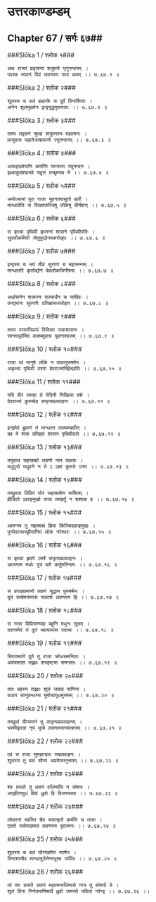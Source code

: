 उत्तरकाण्डम्डम्
===============================


## Chapter 67  / सर्गः ६७##


###Slōka 1 / श्लोक १###


    अथ रात्र्यां प्रवृत्तायां शत्रुघ्नो भृगुनन्दनम् ।
    पप्रच्छ च्यवनं विप्रं लवणस्य यथा बलम् ।। ७.६७.१ ॥


###Slōka 2 / श्लोक २###


    शूलस्य च बलं ब्रह्मन्के च पूर्वं विनाशिताः ।
    अनेन शूलमुख्येन द्वन्द्वयुद्धमुपागताः ।। ७.६७.२ ॥


###Slōka 3 / श्लोक ३###


    तस्य तद्वचनं श्रुत्वा शत्रुघ्नस्य महात्मनः ।
    प्रत्युवाच महातेजाश्च्यवनो रघुनन्दनम् ।। ७.६७.३ ॥


###Slōka 4 / श्लोक ४###


    असङ्ख्येयानि कर्माणि यान्यस्य रघुनन्दन ।
    इक्ष्वाकुवंशप्रभवे यद्वृत्तं तच्छृणष्व मे ।। ७.६७.४ ॥


###Slōka 5 / श्लोक ५###


    अयोध्यायां पुरा राजा युवनाश्वसुतो बली ।
    मान्धातेति स विख्यातस्त्रिषु लोकेषु वीर्यवान् ।। ७.६७.५ ॥


###Slōka 6 / श्लोक ६###


    स कृत्वा पृथिवीं कृत्स्नां शासने पृथिवीपतिः ।
    सुरलोकमितो जेतुमुद्योगमकरोन्नृपः ।। ७.६७.६ ॥


###Slōka 7 / श्लोक ७###


    इन्द्रस्य च भयं तीव्रं सुराणां च महात्मनाम् ।
    मान्धातरि कृतोद्योगे देवलोकजिगीषया ।। ७.६७.७ ॥


###Slōka 8 / श्लोक ८###


    अर्धासनेन शक्रस्य राज्यार्धेन च पार्थिवः ।
    वन्द्यमानः सुरगणैः प्रतिज्ञामध्यरोहत ।। ७.६७.८ ॥


###Slōka 9 / श्लोक ९###


    तस्य पापमभिप्रायं विदित्वा पाकशासनः ।
    सान्त्वपूर्वमिदं वाक्यमुवाच युवनाश्वजम् ।। ७.६७.९ ॥


###Slōka 10 / श्लोक १०###


    राजा त्वं मानुषे लोके न तावत्पुरुषर्षभ ।
    अकृत्वा पृथिवीं वश्यां देवराज्यमिहेच्छसि ।। ७.६७.१० ॥


###Slōka 11 / श्लोक ११###


    यदि वीर समग्रा ते मेदिनी निखिला वशे ।
    देवराज्यं कुरुष्वेह सभृत्यबलवाहनः ।। ७.६७.११ ॥


###Slōka 12 / श्लोक १२###


    इन्द्रमेवं ब्रुवाणं तं मान्धाता वाक्यमब्रवीत् ।
    क्व मे शक्र प्रतिहतं शासनं पृथिवीतले ।। ७.६७.१२ ॥


###Slōka 13 / श्लोक १३###


    तमुवाच सहस्राक्षो लवणो नाम राक्षसः ।
    मधुपुत्रो मधुवने न ते ऽ ऽज्ञां कुरुते ऽनघ ।। ७.६७.१३ ॥


###Slōka 14 / श्लोक १४###


    तच्छ्रुत्वा विप्रियं घोरं सहस्राक्षेण भाषितम् ।
    व्रीडितो ऽवाङ्मुखो राजा व्याहर्तुं न शशाक ह ।। ७.६७.१४ ॥


###Slōka 15 / श्लोक १५###


    आमन्त्र्य तु सहस्राक्षं ह्रिया किञ्चिदवाङ्मुखः ।
    पुनरेवागमच्छ्रीमानिमं लोकं नरेश्वरः ।। ७.६७.१५ ॥


###Slōka 16 / श्लोक १६###


    स कृत्वा हृदये ऽमर्षं सभृत्यबलवाहनः ।
    आजगाम मधोः पुत्रं वशे कर्तुमरिन्दमः ।। ७.६७.१६ ॥


###Slōka 17 / श्लोक १७###


    स काङ्क्षमाणो लवणं युद्धाय पुरुषर्षभः ।
    दूतं सम्प्रेषयामास सकाशं लवणस्य हि ।। ७.६७.१७ ॥


###Slōka 18 / श्लोक १८###


    स गत्वा विप्रियाण्याह बहूनि मधुनः सुतम् ।
    वदन्तमेवं तं दूतं भक्षयामास राक्षसः ।। ७.६७.१८ ॥


###Slōka 19 / श्लोक १९###


    चिरायमाणे दूते तु राजा क्रोधसमन्वितः ।
    अर्दयामास तद्रक्षः शरवृष्ट्या समन्ततः ।। ७.६७.१९ ॥


###Slōka 20 / श्लोक २०###


    ततः प्रहस्य तद्रक्षः शूलं जग्राह पाणिना ।
    वधाय सानुबन्धस्य मुमोचायुधमुत्तमम् ।। ७.६७.२० ॥


###Slōka 21 / श्लोक २१###


    तच्छूलं दीप्यमानं तु सभृत्यबलवाहनम् ।
    भस्मीकृत्वा नृपं भूयो लवणस्यागमत्करम् ।। ७.६७.२१ ॥


###Slōka 22 / श्लोक २२###


    एवं स राजा सुमहान्हतः सबलवाहनः ।
    शूलस्य तु बलं सौम्य अप्रमेयमनुत्तमम् ।। ७.६७.२२ ॥


###Slōka 23 / श्लोक २३###


    श्वः प्रभाते तु लवणं वधिष्यसि न संशयः ।
    अगृहीतायुधं क्षिप्रं ध्रुवो हि विजयस्तव ।। ७.६७.२३ ॥


###Slōka 24 / श्लोक २४###


    लोकानां स्वस्ति चैव स्यात्कृते कर्मणि च त्वया ।
    एतत्ते सर्वमाख्यातं लवणस्य दुरात्मनः ।। ७.६७.२४ ॥


###Slōka 25 / श्लोक २५###


    शूलस्य च बलं घोरमप्रमेयं नरर्षभ ।
    विनाशश्चैव मान्धातुर्यत्तेनाभूच्च पार्थिव ।। ७.६७.२५ ॥


###Slōka 26 / श्लोक २६###


    त्वं श्वः प्रभाते लवणं महात्मन्वधिष्यसे नात्र तु संशयो मे ।
    शूलं विना निर्गतमामिषार्थे ध्रुवो जयस्ते भविता नरेन्द्र ।। ७.६७.२६ ।।


